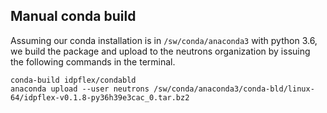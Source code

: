## Manual conda build

Assuming our conda installation is in `/sw/conda/anaconda3` with python 3.6,
we build the package and upload to the neutrons organization by issuing the
following commands in the terminal.

```
conda-build idpflex/condabld
anaconda upload --user neutrons /sw/conda/anaconda3/conda-bld/linux-64/idpflex-v0.1.8-py36h39e3cac_0.tar.bz2
```

